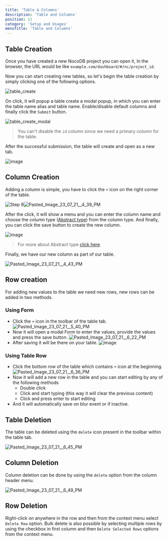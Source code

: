 ```yaml
---
title: 'Table & Columns'
description: 'Table and Columns'
position: 11
category: 'Setup and Usages'
menuTitle: 'Table and Columns'
---
```



## Table Creation

Once you have created a new NocoDB project you can open it, In the browser, the URL would be like `example.com/dashboard/#/nc/project_id`.  

Now you can start creating new tables, so let's begin the table creation by simply clicking one of the following options.

![table_create](https://user-images.githubusercontent.com/61551451/126771744-063f22da-6def-43fe-b9ef-1744d104db9d.png)

 On click, it will popup a table create a modal popup, in which you can enter the table name alias and table name. Enable/disable default columns and finally click the `Submit` button.
 
![table_create_modal](https://user-images.githubusercontent.com/61551451/126772859-5a301c45-d830-4df2-a05a-43b15dd77728.png)

> You can't disable the `id` column since we need a primary column for the table.

After the successful submission, the table will create and open as a new tab.

![image](https://user-images.githubusercontent.com/61551451/126773614-c945f654-cba8-4dd6-bd5e-d74890543d11.png)

## Column Creation

Adding a column is simple, you have to click the `+` icon on the right corner of the table.

![Step 9](../../static/s3/9.png)![Pasted_Image_23_07_21__4_39_PM](https://user-images.githubusercontent.com/61551451/126773798-4470d632-69e0-4f5f-803b-e3597715fe22.png)

After the click, it will show a menu and you can enter the column name and choose the column type ([Abstract type](./abstract-types)) from the column type. And finally, you can click the save button to create the new column.

![image](https://user-images.githubusercontent.com/61551451/126774157-ae9af236-e1ad-4a54-adb7-1b96775cae57.png)

> For more about Abstract type [click here](./abstract-types).


Finally, we have our new column as part of our table.


![Pasted_Image_23_07_21__4_43_PM](https://user-images.githubusercontent.com/61551451/126774276-e947f510-2fe1-4595-afc1-a31d2c35a69a.png)


## Row creation

For adding new values to the table we need new rows, new rows can be added in two methods.

### Using Form

- Click the `+` icon in the toolbar of the table tab.
	![Pasted_Image_23_07_21__5_40_PM](https://user-images.githubusercontent.com/61551451/126783882-abd7e1dc-f13f-49bf-b44d-e66a06aacf5d.png)
- Now it will open a modal Form to enter the values, provide the values and press the save button.
    ![Pasted_Image_23_07_21__6_22_PM](https://user-images.githubusercontent.com/61551451/126784347-b82f9dfd-4c6d-4d65-be07-80e051ff19de.png)
- After saving it will be there on your table.
    ![image](https://user-images.githubusercontent.com/61551451/126785340-e9b80ad0-ba06-4a22-8a01-876d829c9673.png)


### Using Table Row


- Click the bottom row of the table which contains `+` icon at the beginning.
	![Pasted_Image_23_07_21__6_36_PM](https://user-images.githubusercontent.com/61551451/126786285-c5b4a614-ee3f-4ff9-8783-064f81b8b83d.png)
- Now it will add a new row in the table and you can start editing by any of the following methods
    - Double click
    - Click and start typing (this way it will clear the previous content)
    - Click and press enter to start editing
- And it will automatically save on blur event or if inactive.

  

## Table Deletion

The table can be deleted using the `delete` icon present in the toolbar within the table tab.

![Pasted_Image_23_07_21__6_45_PM](https://user-images.githubusercontent.com/61551451/126787235-6751cadf-3e8a-446d-9db8-0d6ec330b243.png)

## Column Deletion

Column deletion can be done by using the `delete` option from the column header menu.

![Pasted_Image_23_07_21__6_49_PM](https://user-images.githubusercontent.com/61551451/126787679-562aaa22-14b3-4ff8-8057-b8219e057110.png)


## Row Deletion

Right-click on anywhere in the row and then from the context menu select `Delete Row` option. Bulk delete is also possible by selecting multiple rows by using the checkbox in first column and then `Delete Selected Rows` options from the context menu.